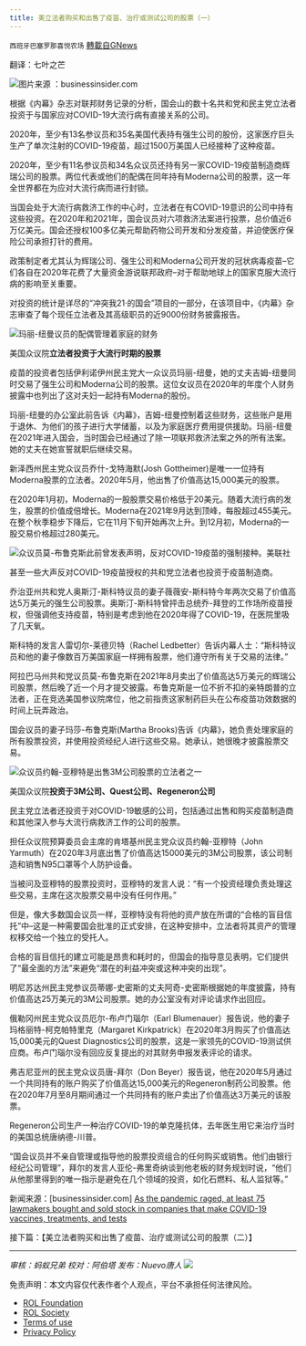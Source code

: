 ```yaml
---
title: 美立法者购买和出售了疫苗、治疗或测试公司的股票（一）
---
```

`西班牙巴塞罗那喜悦农场` [轉載自GNews](https://gnews.org/zh-hans/1756558/)

翻译：七叶之芒

![](https://assets.gnews.org/wp-content/uploads/2021/12/image-765.png)图片来源 ：businessinsider.com

根据《内幕》杂志对联邦财务记录的分析，国会山的数十名共和党和民主党立法者投资于与国家应对COVID-19大流行病有直接关系的公司。

2020年，至少有13名参议员和35名美国代表持有强生公司的股份，这家医疗巨头生产了单次注射的COVID-19疫苗，超过1500万美国人已经接种了这种疫苗。

2020年，至少有11名参议员和34名众议员还持有另一家COVID-19疫苗制造商辉瑞公司的股票。两位代表或他们的配偶在同年持有Moderna公司的股票，这一年全世界都在为应对大流行病而进行封锁。

当国会处于大流行病救济工作的中心时，立法者在有COVID-19意识的公司中持有这些投资。在2020年和2021年，国会议员对六项救济法案进行投票，总价值近6万亿美元。国会还授权100多亿美元帮助药物公司开发和分发疫苗，并迫使医疗保险公司承担打针的费用。

政策制定者尤其认为辉瑞公司、强生公司和Moderna公司开发的冠状病毒疫苗–它们各自在2020年花费了大量资金游说联邦政府–对于帮助地球上的国家克服大流行病的影响至关重要。

对投资的统计是详尽的“冲突我21·的国会”项目的一部分，在该项目中，《内幕》杂志审查了每个现任立法者及其高级职员的近9000份财务披露报告。

![](https://assets.gnews.org/wp-content/uploads/2021/12/image-767.png)玛丽-纽曼议员的配偶管理着家庭的财务

美国众议院**立法者投资于大流行时期的股票**

疫苗的投资者包括伊利诺伊州民主党大一众议员玛丽-纽曼，她的丈夫吉姆-纽曼同时交易了强生公司和Moderna公司的股票。这位女议员在2020年的年度个人财务披露中也列出了这对夫妇一起持有Moderna的股份。

玛丽-纽曼的办公室此前告诉《内幕》，吉姆-纽曼控制着这些财务，这些账户是用于退休、为他们的孩子进行大学储蓄，以及为家庭医疗费用提供援助。玛丽-纽曼在2021年进入国会，当时国会已经通过了除一项联邦救济法案之外的所有法案。她的丈夫在她宣誓就职后继续交易。

新泽西州民主党众议员乔什-戈特海默(Josh Gottheimer)是唯一一位持有Moderna股票的立法者。2020年5月，他出售了价值高达15,000美元的股票。

在2020年1月初，Moderna的一股股票交易价格低于20美元。随着大流行病的发生，股票的价值成倍增长。Moderna在2021年9月达到顶峰，每股超过455美元。在整个秋季稳步下降后，它在11月下旬开始再次上升。到12月初，Moderna的一股交易价格超过280美元。

![](https://assets.gnews.org/wp-content/uploads/2021/12/image-769.png)众议员莫-布鲁克斯此前曾发表声明，反对COVID-19疫苗的强制接种。美联社

甚至一些大声反对COVID-19疫苗授权的共和党立法者也投资于疫苗制造商。

乔治亚州共和党人奥斯汀-斯科特议员的妻子薇薇安-斯科特今年两次交易了价值高达5万美元的强生公司股票。奥斯汀-斯科特曾抨击总统乔-拜登的工作场所疫苗授权，但强调他支持疫苗，特别是考虑到他在2020年得了COVID-19，在医院里吸了几天氧。

斯科特的发言人雷切尔-莱德贝特（Rachel Ledbetter）告诉内幕人士：“斯科特议员和他的妻子像数百万美国家庭一样拥有股票，他们遵守所有关于交易的法律。”

阿拉巴马州共和党议员莫-布鲁克斯在2021年8月卖出了价值高达5万美元的辉瑞公司股票，然后晚了近一个月才提交披露。布鲁克斯是一位不折不扣的亲特朗普的立法者，正在竞选美国参议院席位，他之前指责这家制药巨头在公布疫苗功效数据的时间上玩弄政治。

国会议员的妻子玛莎-布鲁克斯(Martha Brooks)告诉《内幕》，她负责处理家庭的所有股票投资，并使用投资经纪人进行这些交易。她承认，她很晚才披露股票交易。

![](https://assets.gnews.org/wp-content/uploads/2021/12/image-771.png)众议员约翰-亚穆特是出售3M公司股票的立法者之一

美国众议院**投资于3M公司、Quest公司、Regeneron公司**

民主党立法者还投资于对COVID-19敏感的公司，包括通过出售和购买疫苗制造商和其他深入参与大流行病救济工作的公司的股票。

担任众议院预算委员会主席的肯塔基州民主党众议员约翰-亚穆特（John Yarmuth）在2020年3月底出售了价值高达15000美元的3M公司股票，该公司制造和销售N95口罩等个人防护设备。

当被问及亚穆特的股票投资时，亚穆特的发言人说：“有一个投资经理负责处理这些交易，主席在这次股票交易中没有任何作用。”

但是，像大多数国会议员一样，亚穆特没有将他的资产放在所谓的“合格的盲目信托”中–这是一种需要国会批准的正式安排，在这种安排中，立法者将其资产的管理权移交给一个独立的受托人。

合格的盲目信托的建立可能是昂贵和耗时的，但国会的指导意见表明，它们提供了“最全面的方法”来避免“潜在的利益冲突或这种冲突的出现”。

明尼苏达州民主党参议员蒂娜-史密斯的丈夫阿奇-史密斯根据她的年度披露，持有价值高达25万美元的3M公司股票。她的办公室没有对评论请求作出回应。

俄勒冈州民主党众议员厄尔-布卢门瑙尔（Earl Blumenauer）报告说，他的妻子玛格丽特-柯克帕特里克（Margaret Kirkpatrick）在2020年3月购买了价值高达15,000美元的Quest Diagnostics公司的股票，这是一家领先的COVID-19测试供应商。布卢门瑙尔没有回应反复提出的对其财务申报发表评论的请求。

弗吉尼亚州的民主党众议员唐-拜尔（Don Beyer）报告说，他在2020年5月通过一个共同持有的账户购买了价值高达15,000美元的Regeneron制药公司股票。他在2020年7月至8月期间通过一个共同持有的账户卖出了价值高达3万美元的该股票。

Regeneron公司生产一种治疗COVID-19的单克隆抗体，去年医生用它来治疗当时的美国总统唐纳德-川普。

“国会议员并不亲自管理或指导他的股票投资组合的任何购买或销售。他们由银行经纪公司管理”，拜尔的发言人亚伦-弗里奇纳谈到他老板的财务规划时说，“他们从他那里得到的唯一指示是避免在几个领域的投资，如化石燃料、私人监狱等。”

新闻来源：[businessinsider.com] [As the pandemic raged, at least 75 lawmakers bought and sold stock in companies that make COVID-19 vaccines, treatments, and tests](https://www.businessinsider.com/lawmakers-bought-sold-covid-19-related-stocks-during-pandemic-2021-12?utmSource=twitter&amp;utmContent=referral&amp;utmTerm=topbar&amp;referrer=twitter&amp;r=US&amp;IR=T)

接下篇：【美立法者购买和出售了疫苗、治疗或测试公司的股票（二）】

* * *

*审核：蚂蚁兄弟
校对：阿伯塔
发布：Nuevo唐人*
![](https://assets.gnews.org/wp-content/uploads/2021/12/GNEWS_CH.-1-3-2.jpeg)




 

免责声明：本文内容仅代表作者个人观点，平台不承担任何法律风险。

- [ROL Foundation](https://rolfoundation.org/)
- [ROL Society](https://rolsociety.org/)
- [Terms of use](https://gnews.org/terms-of-use-3/)
- [Privacy Policy](https://gnews.org/privacy-policy/)

